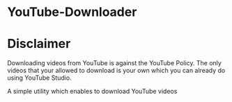 # YouTube-Downloader

# Disclaimer
Downloading videos from YouTube is against the YouTube Policy. The only videos that your allowed to download is your own which you can already do using YouTube Studio.

A simple utility which enables to download YouTube videos
